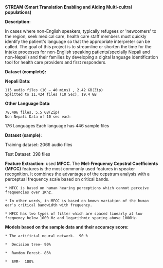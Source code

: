 **STREAM (Smart Translation Enabling and Aiding Multi-cultral populations)**

**Description:**

In cases where non-English speakers, typically refugees or 'newcomers' to the region, seek medical care, health care staff members must quickly identify the patient's language so that the appropriate interpreter can be called.
The goal of this project is to streamline or shorten the time for the intake processes for non-English speaking patients(specially Nepali and non-Nepali) and their families by developing a digital language identification tool for health care providers and first responders.

**Dataset (complete):**

**Nepali Data:**

	115 audio files (10 – 40 mins) , 2.42 GB(Zip)
	Splitted to 11,424 files (10 Sec), 19.4 GB

**Other Language Data:**

	78,496 files, 5.5 GB(Zip)
	Non Nepali Data of 10 sec each
  176 Languages
	Each language has 446 sample files


**Dataset (sample):**

Training dataset: 2069 audio files 

Test Dataset: 398 files 

**Feature Extraction:**
  used **MFCC**. 
  The **Mel-Frequency Cepstral Coefficients (MFCC)** features is the most commonly used features in speaker recognition. It combines the 	   advantages of the cepstrum analysis with a perceptual frequency scale based on critical bands.
  
	* MFCC is based on human hearing perceptions which cannot perceive frequencies over 1Khz.
	
	* In other words, in MFCC is based on known variation of the human ear’s critical bandwidth with frequency. 
	
	* MFCC has two types of filter which are spaced linearly at low frequency below 1000 Hz and logarithmic spacing above 1000Hz.
 

**Models based on the sample data and their accuracy score:**

	* The artificial neural network-  90 %

	*  Decision tree- 90%

 	*  Random Forest- 86%

	*  SVM-  100%

